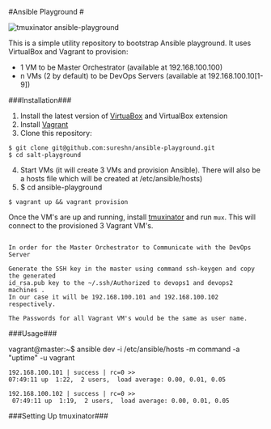 #Ansible Playground #

![tmuxinator ansible-playground](https://s30.postimg.org/ajwn8n0up/ansible-playground.png)

This is a simple utility repository to bootstrap Ansible playground. It uses VirtualBox and Vagrant to provision:

* 1 VM to be Master Orchestrator  (available at 192.168.100.100)
* n VMs (2 by default) to be DevOps Servers (available at 192.168.100.10[1-9])

###Installation###

1. Install the latest version of [VirtuaBox](https://www.virtualbox.org/wiki/Downloads) and VirtualBox extension
2. Install [Vagrant](http://www.vagrantup.com/downloads.html)
3. Clone this repository:
```
$ git clone git@github.com:sureshn/ansible-playground.git
$ cd salt-playground
```
4. Start VMs (it will create 3 VMs and provision Ansible). There will also be a hosts file which will be created at /etc/ansible/hosts)
5. $ cd ansible-playground
```
$ vagrant up && vagrant provision
```

Once the VM's are up and running, install [tmuxinator](https://github.com/tmuxinator/tmuxinator) and run `mux`. This will connect to the provisioned 3 Vagrant VM's.

```

In order for the Master Orchestrator to Communicate with the DevOps Server

Generate the SSH key in the master using command ssh-keygen and copy the generated 
id_rsa.pub key to the ~/.ssh/Authorized to devops1 and devops2 machines .
In our case it will be 192.168.100.101 and 192.168.100.102 respectively.

The Passwords for all Vagrant VM's would be the same as user name.

```
###Usage###

vagrant@master:~$ ansible dev -i /etc/ansible/hosts -m command -a "uptime" -u vagrant 

```
192.168.100.101 | success | rc=0 >>
07:49:11 up  1:22,  2 users,  load average: 0.00, 0.01, 0.05

192.168.100.102 | success | rc=0 >> 
 07:49:11 up  1:19,  2 users,  load average: 0.00, 0.01, 0.05

 ```

###Setting Up tmuxinator###

```
